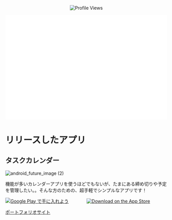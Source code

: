 <div align="center">

![Profile Views](https://komarev.com/ghpvc/?username=mqkotoo&color=lightgrey&style=flat-square)

![Metrics](/github-metrics.svg)

</div>


# リリースしたアプリ
## タスクカレンダー
![android_future_image (2)](https://user-images.githubusercontent.com/87256037/215746546-5fb1fae6-a277-41ab-9bd6-0b319f059812.png)


機能が多いカレンダーアプリを使うほどでもないが、たまにある締め切りや予定を管理したい。。そんな方のための、超手軽でシンプルなアプリです！


<a href='https://play.google.com/store/apps/details?id=com.app.taskManagement&pcampaignid=pcampaignidMKT-Other-global-all-co-prtnr-py-PartBadge-Mar2515-1'><img alt='Google Play で手に入れよう' src='https://play.google.com/intl/ja/badges/static/images/badges/ja_badge_web_generic.png' width="210" height="100"></a>　　　　<a href="https://apple.co/3HcoulN"><img src="https://tools.applemediaservices.com/api/badges/download-on-the-app-store/black/ja-jp?size=250x83&amp;releaseDate=1659139200&h=0e6cd676b88181534f9150591ccc8dcd" alt="Download on the App Store" width="210"></a>

[ポートフォリオサイト](https://www.notion.so/75162c4e18db455996bf8454a7654a85)
